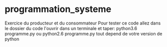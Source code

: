 # programmation_systeme
Exercice du producteur et du consommateur
Pour tester ce code allez dans le dossier du code l'ouvrir dans un terminale et taper: python3.6 programme.py
ou python2.6 programme.py tout depend de votre version de python
